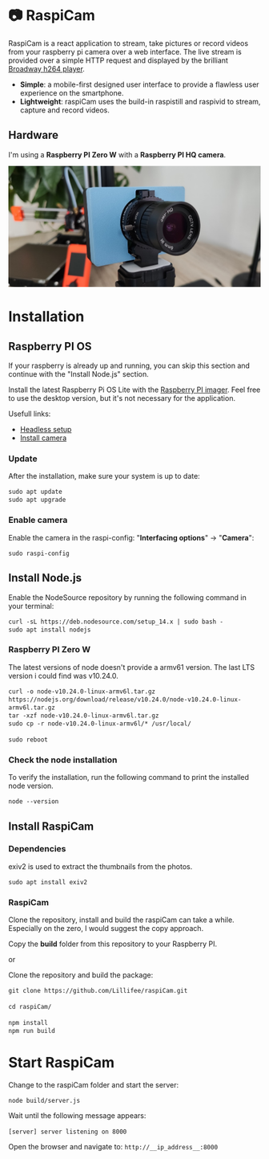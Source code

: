 # 📷 RaspiCam

RaspiCam is a react application to stream, take pictures or record videos from your raspberry pi camera over a web interface. The live stream is provided over a simple HTTP request and displayed by the brilliant [Broadway h264 player](https://github.com/mbebenita/Broadway).

- **Simple**: a mobile-first designed user interface to provide a flawless user experience on the smartphone.
- **Lightweight**: raspiCam uses the build-in raspistill and raspivid to stream, capture and record videos.

## Hardware
I'm using a **Raspberry PI Zero W** with a **Raspberry PI HQ camera**.

![picture](screenshots/camera.jpg)

# Installation

## Raspberry PI OS

If your raspberry is already up and running, you can skip this section and continue with the "Install Node.js" section. 

Install the latest Raspberry Pi OS Lite with the [Raspberry PI imager](https://www.raspberrypi.org/software/). Feel free to use the desktop version, but it's not necessary for the application.  

Usefull links:
- [Headless setup](https://www.tomshardware.com/reviews/raspberry-pi-headless-setup-how-to,6028.html)
- [Install camera](https://raspberrytips.com/install-camera-raspberry-pi/)

### Update

After the installation, make sure your system is up to date:
```
sudo apt update
sudo apt upgrade
```

### Enable camera

Enable the camera in the raspi-config: "**Interfacing options**" -> "**Camera**":
```
sudo raspi-config
```



## Install Node.js

Enable the NodeSource repository by running the following command in your terminal:
```
curl -sL https://deb.nodesource.com/setup_14.x | sudo bash -
sudo apt install nodejs
```

### Raspberry PI Zero W

The latest versions of node doesn't provide a armv61 version.
The last LTS version i could find was v10.24.0. 

```
curl -o node-v10.24.0-linux-armv6l.tar.gz https://nodejs.org/download/release/v10.24.0/node-v10.24.0-linux-armv6l.tar.gz
tar -xzf node-v10.24.0-linux-armv6l.tar.gz
sudo cp -r node-v10.24.0-linux-armv6l/* /usr/local/

sudo reboot
```



### Check the node installation
To verify the installation, run the following command to print the installed node version.

```
node --version
```

## Install RaspiCam

### Dependencies

exiv2 is used to extract the thumbnails from the photos.
```
sudo apt install exiv2
```

### RaspiCam

Clone the repository, install and build the raspiCam can take a while.
Especially on the zero, I would suggest the copy approach.

Copy the **build** folder from this repository to your Raspberry PI.

or

Clone the repository and build the package: 

```
git clone https://github.com/Lillifee/raspiCam.git

cd raspiCam/

npm install
npm run build
```

## 

# Start RaspiCam

Change to the raspiCam folder and start the server:

```
node build/server.js
```

Wait until the following message appears:

` [server] server listening on 8000 `

Open the browser and navigate to: `http://__ip_address__:8000`









